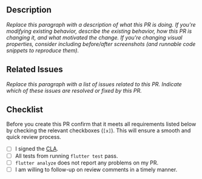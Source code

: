 ## Description

*Replace this paragraph with a description of what this PR is doing. If you're modifying existing behavior, describe the existing behavior, how this PR is changing it, and what motivated the change. If you're changing visual properties, consider including before/after screenshots (and runnable code snippets to reproduce them).*

## Related Issues

*Replace this paragraph with a list of issues related to this PR. Indicate which of these issues are resolved or fixed by this PR.*

## Checklist

Before you create this PR confirm that it meets all requirements listed below by checking the relevant checkboxes (`[x]`). This will ensure a smooth and quick review process.

- [ ] I signed the [CLA].
- [ ] All tests from running `flutter test` pass.
- [ ] `flutter analyze` does not report any problems on my PR.
- [ ] I am willing to follow-up on review comments in a timely manner.

<!-- Links -->
[CLA]: https://cla.developers.google.com/
